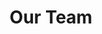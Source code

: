 ---
title: "Our Team"
subtitle: ""
# meta description
description: "The core team of Barrett Ventures"
draft: false
---